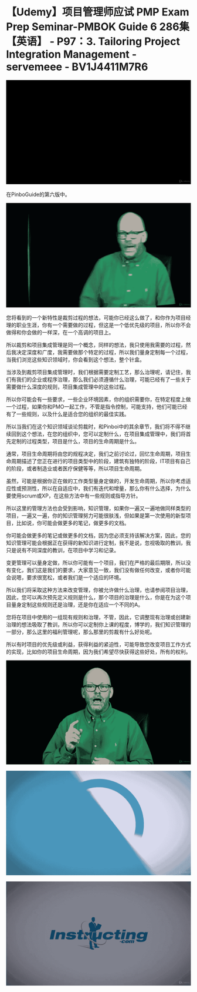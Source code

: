 # 【Udemy】项目管理师应试 PMP Exam Prep Seminar-PMBOK Guide 6  286集【英语】 - P97：3. Tailoring Project Integration Management - servemeee - BV1J4411M7R6

![](img/8359a9dfc7c0e8a9da5530a85d8ff140_0.png)

在PinboGuide的第六版中。

![](img/8359a9dfc7c0e8a9da5530a85d8ff140_2.png)

您将看到的一个新特性是裁剪过程的想法，可能你已经这么做了，和你作为项目经理的职业生涯，你有一个需要做的过程，但这是一个低优先级的项目，所以你不会做得和你会做的一样深，在一个高调的项目上。

所以裁剪和项目集成管理是同一个概念，同样的想法，我只使用我需要的过程，然后我决定深度和广度，我需要做那个特定的过程，所以我们量身定制每一个过程，当我们浏览这些知识领域时，你会看到这个想法，整个针盒。

当涉及到裁剪项目集成管理时，我们根据需要定制工艺，那么治理呢，请记住，我们有我们的企业或程序治理，那么我们必须遵循什么治理，可能已经有了一些关于需要做什么深度的规则，项目集成管理中的这些过程。

所以你可能会有一些要求，一些企业环境因素，你的组织需要你，在特定程度上做一个过程，如果你和PMO一起工作，不管是指令控制，可能支持，他们可能已经有了一些规则，以及什么是适合您的组织的最佳实践。

所以当我们在这个知识领域谈论剪裁时，和Pinboi中的其余章节，我们将不得不继续回到这个想法，在您的组织中，您可以定制什么，在项目集成管理中，我们将首先定制的过程类型，项目是什么，项目的生命周期是什么。

通常，项目生命周期将由您的规程决定，我们之前讨论过，回忆生命周期，项目生命周期描述了您正在进行的项目类型中的阶段，建筑有独特的阶段，IT项目有自己的阶段，或者制造业或者医疗保健等等，所以项目生命周期。

虽然，可能是根据你正在做的工作类型量身定做的，开发生命周期，所以你考虑适应性或预测性，所以在自适应中，我们有迭代和增量，那么你有什么选择，为什么要使用scrum或XP，在这些方法中有一些规则或指导方针。

所以这里的管理方法也会受到影响，知识管理，如果你一遍又一遍地做同样类型的项目，一遍又一遍，你的知识管理努力可能很肤浅，但如果是第一次使用的新型项目，比如说，你可能会做更多的笔记，做更多的文档。

你可能会做更多的笔记或做更多的文档，因为您必须支持该解决方案，因此，您的知识管理可能会根据正在获得的新知识进行定制，我不是说，忽视吸取的教训，我只是说有不同深度的教训，在项目中学习和记录。

变更管理可以量身定做，所以你可能有一个项目，我们在严格的最后期限，所以没有变化，我们这是我们的要求，大家意见一致，我们没有做任何改变，或者你可能会说嗯，要求很宽松，或者我们是一个适应的环境。

所以我们将采取这种方法来改变管理，你被允许做什么治理，也请参阅项目治理，因此，您可以再次预先定义规则是什么，那个项目的治理是什么，你是在为这个项目量身定制这些规则还是治理，还是你在适应一个不同的A。

您将在项目中使用的一组现有规则和治理，不管，因此，它调整现有治理或创建新治理的想法吸取了教训，所以你可以定制你上课的程度，博学的，我们知识管理的一部分，那么这里的福利管理呢，那么那里的剪裁有什么好处呢。

所以有时项目的优先级或利益，获得利益的紧迫性，可能导致您改变项目工作方式的实现，比如你的项目生命周期，因为我们希望尽快获得这些好处，所有的权利。



![](img/8359a9dfc7c0e8a9da5530a85d8ff140_4.png)

![](img/8359a9dfc7c0e8a9da5530a85d8ff140_5.png)

![](img/8359a9dfc7c0e8a9da5530a85d8ff140_6.png)